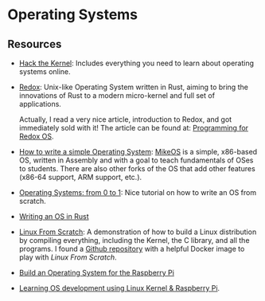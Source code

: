 Operating Systems
=================

Resources
---------

 - [Hack the Kernel](https://www.ops-class.org/):
   Includes everything you need to learn about operating systems online.

 - [Redox](http://www.redox-os.org/):
   Unix-like Operating System written in Rust, aiming to bring the innovations
   of Rust to a modern micro-kernel and full set of applications.

   Actually, I read a very nice article, introduction to Redox, and got
   immediately sold with it!  The article can be found at:
   [Programming for Redox OS](https://dev.to/legolord208/programming-for-redox-os-4124).

 - [How to write a simple Operating System][mikeos-guide]:
   [MikeOS][mikeos] is a simple, x86-based OS, written in Assembly and with a
   goal to teach fundamentals of OSes to students.  There are also other forks
   of the OS that add other features (x86-64 support, ARM support, etc.).

 - [Operating Systems: from 0 to 1](https://github.com/tuhdo/os01):
   Nice tutorial on how to write an OS from scratch.

 - [Writing an OS in Rust](http://os.phil-opp.com)

 - [Linux From Scratch](http://www.linuxfromscratch.org/):
   A demonstration of how to build a Linux distribution by compiling everything,
   including the Kernel, the C library, and all the programs.
   I found a [Github repository][lfs-docker] with a helpful Docker image to
   play with _Linux From Scratch_.

 - [Build an Operating System for the Raspberry Pi](https://jsandler18.github.io/)

 - [Learning OS development using Linux Kernel & Raspberry Pi][rasp-pi-os].



[mikeos]:	http://mikeos.sourceforge.net/
[mikeos-guide]:	http://mikeos.sourceforge.net/write-your-own-os.html
[lfs-docker]:	https://github.com/reinterpretcat/lfs
[rasp-pi-os]:	https://github.com/s-matyukevich/raspberry-pi-os
